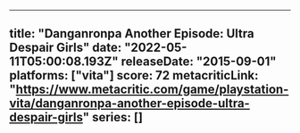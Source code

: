 
---
title: "Danganronpa Another Episode: Ultra Despair Girls"
date: "2022-05-11T05:00:08.193Z"
releaseDate: "2015-09-01"
platforms: ["vita"]
score: 72
metacriticLink: "https://www.metacritic.com/game/playstation-vita/danganronpa-another-episode-ultra-despair-girls"
series: []
---
